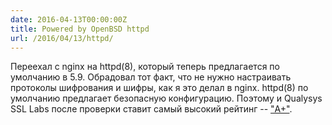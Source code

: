 ```yaml
---
date: 2016-04-13T00:00:00Z
title: Powered by OpenBSD httpd
url: /2016/04/13/httpd/
---
```


Переехал с nginx на httpd(8), который теперь предлагается по умолчанию в 5.9.
Обрадовал тот факт, что не нужно настраивать протоколы шифрования и шифры, как я
это делал в nginx. httpd(8) по умолчанию предлагает безопасную конфигурацию.
Поэтому и Qualysys SSL Labs после проверки ставит самый высокий рейтинг --
["A+"](https://www.ssllabs.com/ssltest/analyze.html?d=bronevichok.ru).
